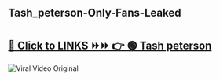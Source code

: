 
 ## Tash_peterson-Only-Fans-Leaked

# <h2><a href="https://clipsfans.com/Tash_peterson&ref=git">🔗 Click to LINKS ⏩⏩ 👉 🟢 Tash peterson </a></h2>

<a href="https://clipsfans.com/Tash_peterson&ref=git" rel="nofollow" data-target="animated-image.originalLink"><img src="https://i.ibb.co.com/xMMVF88/686577567.gif" alt="Viral Video Original" style="max-width: 100%; display: inline-block;" data-target="animated-image.originalImage"></a>
